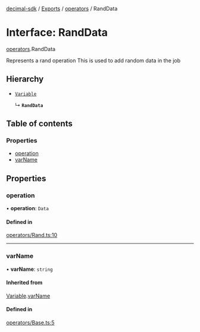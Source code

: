 [decimal-sdk](../README.md) / [Exports](../modules.md) / [operators](../modules/operators.md) / RandData

# Interface: RandData

[operators](../modules/operators.md).RandData

Represents a rand operation
This is used to add random data in the job

## Hierarchy

- [`Variable`](operators.Variable.md)

  ↳ **`RandData`**

## Table of contents

### Properties

- [operation](operators.RandData.md#operation)
- [varName](operators.RandData.md#varname)

## Properties

### operation

• **operation**: `Data`

#### Defined in

[operators/Rand.ts:10](https://github.com/DecimalAt/decimal_sdk/blob/520d9e3/src/operators/Rand.ts#L10)

___

### varName

• **varName**: `string`

#### Inherited from

[Variable](operators.Variable.md).[varName](operators.Variable.md#varname)

#### Defined in

[operators/Base.ts:5](https://github.com/DecimalAt/decimal_sdk/blob/520d9e3/src/operators/Base.ts#L5)
